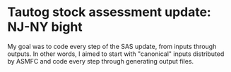 # Tautog stock assessment update: NJ-NY bight

My goal was to code every step of the SAS update, from inputs through outputs. In other words, I aimed to start with "canonical" inputs distributed by ASMFC and code every step through generating output files.

